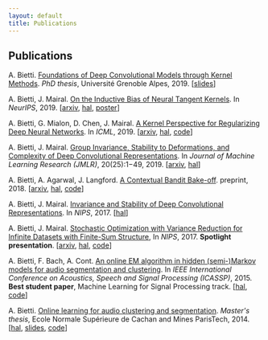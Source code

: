 ```yaml
---
layout: default
title: Publications
---
```

## Publications
A. Bietti. [Foundations of Deep Convolutional Models through Kernel Methods](files/phd_thesis.pdf). *PhD thesis*, Université Grenoble Alpes, 2019. \[[slides](files/phd_slides.pdf)\]

A. Bietti, J. Mairal. [On the Inductive Bias of Neural Tangent Kernels](https://arxiv.org/pdf/1905.12173.pdf). In *NeurIPS*, 2019. \[[arxiv](https://arxiv.org/abs/1905.12173), [hal](https://hal.inria.fr/hal-02144221), [poster](files/ntk_neurips2019_poster.pdf)\]

A. Bietti, G. Mialon, D. Chen, J. Mairal. [A Kernel Perspective for Regularizing Deep Neural Networks](https://arxiv.org/pdf/1810.00363.pdf). In *ICML*, 2019. \[[arxiv](https://arxiv.org/abs/1810.00363), [hal](https://hal.inria.fr/hal-01884632), [code](https://github.com/albietz/kernel_reg)\]

A. Bietti, J. Mairal. [Group Invariance, Stability to Deformations, and Complexity of Deep Convolutional Representations](http://www.jmlr.org/papers/volume20/18-190/18-190.pdf). In *Journal of Machine Learning Research (JMLR)*, 20(25):1−49, 2019. \[[arxiv](https://arxiv.org/abs/1706.03078), [hal](https://hal.inria.fr/hal-01536004)\]

A. Bietti, A. Agarwal, J. Langford. [A Contextual Bandit Bake-off](https://arxiv.org/pdf/1802.04064.pdf). preprint, 2018. \[[arxiv](https://arxiv.org/abs/1802.04064), [hal](https://hal.inria.fr/hal-01708310), [code](https://github.com/JohnLangford/vowpal_wabbit)\]

A. Bietti, J. Mairal. [Invariance and Stability of Deep Convolutional Representations](https://hal.inria.fr/hal-01630265/document). In *NIPS*, 2017. \[[hal](https://hal.inria.fr/hal-01630265/document)\]

A. Bietti, J. Mairal. [Stochastic Optimization with Variance Reduction for Infinite Datasets with Finite-Sum Structure](https://arxiv.org/pdf/1610.00970.pdf), In *NIPS*, 2017. **Spotlight presentation**. \[[arxiv](https://arxiv.org/abs/1610.00970), [hal](https://hal.inria.fr/hal-01375816/document), [code](https://github.com/albietz/stochs)\]

A. Bietti, F. Bach, A. Cont. [An online EM algorithm in hidden (semi-)Markov models for audio segmentation and clustering](files/icassp_online_hmm.pdf). In *IEEE International Conference on Acoustics, Speech and Signal Processing (ICASSP)*, 2015. **Best student paper**, Machine Learning for Signal Processing track. \[[hal](https://hal.inria.fr/hal-01115826/document), [code](https://github.com/albietz/online_hmm)\]

A. Bietti. [Online learning for audio clustering and segmentation](files/ms-thesis.pdf). *Master's thesis*, Ecole Normale Supérieure de Cachan and Mines ParisTech, 2014. \[[hal](https://hal.inria.fr/hal-01064672/document), [slides](files/slides-ircam.pdf), [code](https://github.com/albietz/online_hmm)\]
